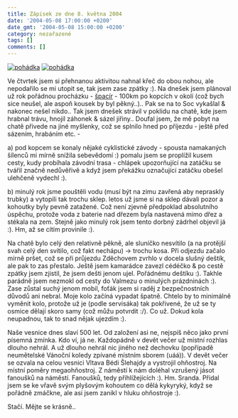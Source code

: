 ```yaml
---
title: Zápisek ze dne 8. května 2004
date: '2004-05-08 17:00:00 +0200'
date_gmt: '2004-05-08 15:00:00 +0200'
category: nezařazené
tags: []
comments: []
---
```

<div >  <a href="wallpaper.php"><img alt="pohádka" src="/assets/migrated/old-images/box.jpg"></a>  <a href="wallpaper.php"><img alt="pohádka" src="/assets/migrated/old-images/crossing.jpg"></a>  </div>
<p>Ve čtvrtek jsem si přehnanou aktivitou nahnal křeč do obou nohou, ale nepodařilo se mi utopit se,  tak jsem zase zpátky :). Na dnešek jsem plánoval už rok pořádnou procházku -  <a href="http://www.spacir.unas.cz/">špacír</a> - 100km po kopcích v okolí (což bych sice neušel, ale aspoň  kousek by byl pěkný..).. Pak se na to Soc vykašlal &amp; nakonec nešel nikdo.. Tak jsem dnešek strávil  v poklidu na chatě, kde jsem hrabnal trávu, hnojil záhonek &amp; sázel jiřiny.. Doufal jsem, že mě pobyt na chatě  přivede na jiné myšlenky, což se splnilo hned po příjezdu - ještě před sázením, hrabáním etc. -</p>
<p>a) pod  kopcem se konaly nějaké cyklistické závody - spousta namakaných šílenců mi mírně snížila sebevědomí :)  pomalu jsem se proplížil kusem cesty, kudy probíhala závodní trasa - chlápek upozorňující na zatáčku se  tvářil značně nedůvěřivě a když jsem překážku označující zatáčku obešel ulehčeně vydechl :).</p>
<p>b) minulý rok  jsme pouštěli vodu (musí být na zimu zavřená aby nepraskly trubky) a vytopili tak trochu sklep. letos už jsme  si na sklep dávali pozor a kohoutky byly pevně zatažené. Což není zjevně předpoklad absolutního úspěchu,  protože voda z baterie nad dřezem byla nastavená mimo dřez a stékala na zem. Stejně jako minulý rok jsem  tento dorbný zádrhel objevil já :). Hm, až se cítím provinile :).</p>
<p>Na chatě bylo celý den relativně pěkně, ale sluníčko nesvítilo (a na protější svah celý den svítilo,  což fakt nechápu) -> trochu kosa. Při odjezdu začalo mírně pršet, což se při průjezdu Zděchovem zvrhlo v docela  slušný deštík, ale pak to zas přestalo. Ještě jsem kamarádce zavezl cédéčko &amp; po cestě zpátky jsem zjistil,  že jsem dešti jenom ujel. Pořádnému deštíku :). Takhle parádně jsem nezmokl od cesty do Valmezu o minulých  prázdninách :). Zase zůstal suchý jenom mobil, foťák jsem si raděj z bezpečnostních důvodů ani nebral.  Moje kolo začíná vypadat špatně. Chtelo by to minimálně vyměnit kolo, protože už je (podle servisáka) tak  pokřivené, že už se ty osmice dělají skoro samy (což můžu potvrdit :/). Co už. Dokud kola neupadnou,  tak to snad nějak ujezdím :).</p>
<p>Naše vesnice dnes slaví 500 let. Od založení asi ne, nejspíš něco jako první písemná zmínka. Kdo ví, já ne.  Každopádně v devět večer už místní rozhlas dlouho nehrál. A už dlouho nehrál nic jiného než dechovku (popřípadě  neumětelské Vánoční koledy zpívané místním sborem (uáá)). V devět večer se ozvala na celou vesnici Vltava Bédi  Šlehajdy a vystrojil ohňostroj. Na místní poměry megaohňostroj. Z náměstí k nám doléhal vzrušený jásot fanoušků  na náměstí. Fanoušků, tedy přihlížejících :). Hm. Sranda. Přidal jsem se ke vřavě svým plyšovým kohoutem co  dělá kykyryký, když se pořádně zmáčkne, ale asi jsem zanikl v hluku ohňostroje :).</p>
<p>Stačí. Mějte se krásně..</p>
